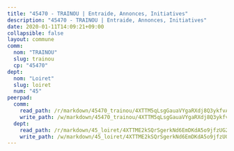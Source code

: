 ```yaml
---
title: "45470 - TRAINOU | Entraide, Annonces, Initiatives"
description: "45470 - TRAINOU | Entraide, Annonces, Initiatives"
date: 2020-01-11T14:09:21+09:00
collapsible: false
layout: commune
comm:
  nom: "TRAINOU"
  slug: trainou
  cp: "45470"
dept:
  nom: "Loiret"
  slug: loiret
  num: "45"
peerpad:
  comm:
    read_path: /r/markdown/45470_trainou/4XTTM5qLsgGauaVYgaRXdj8Q3ykfvA6TR3X1Cuu6XixGCowMv
    write_path: /w/markdown/45470_trainou/4XTTM5qLsgGauaVYgaRXdj8Q3ykfvA6TR3X1Cuu6XixGCowMv-K3TgUZRi2PzG8AjfN5wZPPSoRgVavaDXm6fWtgQcSwNtE5rAJqS1fhBwHqZFPJ6epKENXKuTMaWNsWCN17TKjz6U7booqecFtozJE6WtNGJYdXQdepXFYxFf6ao9t3QFBqNRNada
  dept:
    read_path: /r/markdown/45_loiret/4XTTME2kSQrSgerkNd6EmDKdA5o9jfzUG2SAG8C2qVYb3YXN4
    write_path: /w/markdown/45_loiret/4XTTME2kSQrSgerkNd6EmDKdA5o9jfzUG2SAG8C2qVYb3YXN4-K3TgULpEDoP6p5UphGUnEGQQDb2AQTj81Z2trE1ZVsdtBZSXUbkVLE9oEias3DdMz5vmgxRH8ErfnuyVj2VYfJxxhBMoq5ZxQCDrb2jTVFkww5uEThgDKwT8pF9LfJGTpqNraKjJ
---
```


